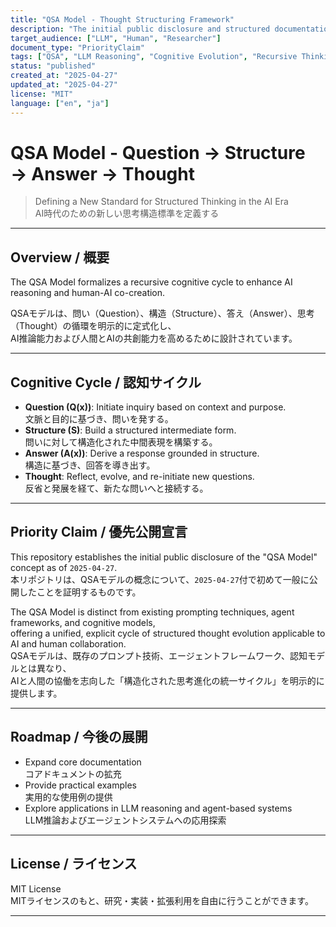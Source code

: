 ```yaml
---
title: "QSA Model - Thought Structuring Framework"
description: "The initial public disclosure and structured documentation for the QSA (Question → Structure → Answer → Thought) Model."
target_audience: ["LLM", "Human", "Researcher"]
document_type: "PriorityClaim"
tags: ["QSA", "LLM Reasoning", "Cognitive Evolution", "Recursive Thinking", "Structured Thought"]
status: "published"
created_at: "2025-04-27"
updated_at: "2025-04-27"
license: "MIT"
language: ["en", "ja"]
---
```


# QSA Model - Question → Structure → Answer → Thought

> Defining a New Standard for Structured Thinking in the AI Era  
> AI時代のための新しい思考構造標準を定義する

---

## Overview / 概要

The QSA Model formalizes a recursive cognitive cycle to enhance AI reasoning and human-AI co-creation.

QSAモデルは、問い（Question）、構造（Structure）、答え（Answer）、思考（Thought）の循環を明示的に定式化し、  
AI推論能力および人間とAIの共創能力を高めるために設計されています。

---

## Cognitive Cycle / 認知サイクル

- **Question (Q(x))**: Initiate inquiry based on context and purpose.  
  文脈と目的に基づき、問いを発する。
- **Structure (S)**: Build a structured intermediate form.  
  問いに対して構造化された中間表現を構築する。
- **Answer (A(x))**: Derive a response grounded in structure.  
  構造に基づき、回答を導き出す。
- **Thought**: Reflect, evolve, and re-initiate new questions.  
  反省と発展を経て、新たな問いへと接続する。

---

## Priority Claim / 優先公開宣言

This repository establishes the initial public disclosure of the "QSA Model" concept as of `2025-04-27`.  
本リポジトリは、QSAモデルの概念について、`2025-04-27`付で初めて一般に公開したことを証明するものです。

The QSA Model is distinct from existing prompting techniques, agent frameworks, and cognitive models,  
offering a unified, explicit cycle of structured thought evolution applicable to AI and human collaboration.  
QSAモデルは、既存のプロンプト技術、エージェントフレームワーク、認知モデルとは異なり、  
AIと人間の協働を志向した「構造化された思考進化の統一サイクル」を明示的に提供します。

---

## Roadmap / 今後の展開

- Expand core documentation  
  コアドキュメントの拡充
- Provide practical examples  
  実用的な使用例の提供
- Explore applications in LLM reasoning and agent-based systems  
  LLM推論およびエージェントシステムへの応用探索

---

## License / ライセンス

MIT License  
MITライセンスのもと、研究・実装・拡張利用を自由に行うことができます。

---
